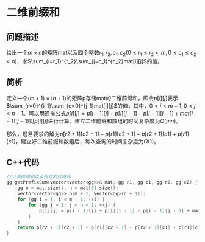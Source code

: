 # 二维前缀和

## 问题描述

给出一个$m\times n$的矩阵mat以及四个整数$r_1,r_2,c_1,c_2(0\le r_1 \le r_2 <m,0\le c_1 \le c_2 <n)$，求$\sum_{i=r_1}^{r_2}\sum_{j=c_1}^{c_2}mat[i][j]$的值。

## 简析

定义一个$(m+1)\times (n+1)$的矩阵p存储mat的二维前缀和，即令$p[i][j]$表示$\sum_{r=0}^{i-1}\sum_{c=0}^{j-1}mat[i][j]$的值，其中，$0<i<m+1,0<j<n+1$。可以用递推公式$p[i][j] = p[i - 1][j] + p[i][j - 1] - p[i - 1][j - 1] + mat[i - 1][j - 1]$对$p[i][j]$进行计算。建立二维前缀和数组的时间复杂度为$O(mn)$。

那么，题目要求的解为$p[r2+1][c2+1]-p[r1][c2+1]-p[r2+1][c1]+p[r1][c1]$，建立好二维前缀和数组后，每次查询的时间复杂度为$O(1)$。

## C++代码

```cpp
//计算前缀和以及指定的区域和
gg getPrefixSum(vector<vector<gg>>& mat, gg r1, gg c1, gg r2, gg c2) {
    gg m = mat.size(), n = mat[0].size();
    vector<vector<gg>> p(m + 1, vector<gg>(n + 1));
    for (gg i = 1; i < m + 1; ++i) {
        for (gg j = 1; j < n + 1; ++j) {
            p[i][j] = p[i - 1][j] + p[i][j - 1] - p[i - 1][j - 1] + mat[i - 1][j - 1];
        }
    }
    return p[r2 + 1][c2 + 1] - p[r1][c2 + 1] - p[r2 + 1][c1] + p[r1][c1];
}
```